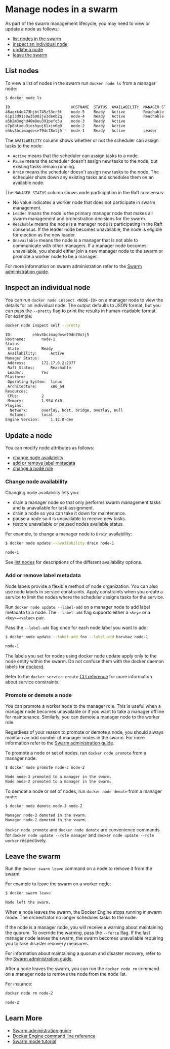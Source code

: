 <!--[metadata]>
+++
title = "Manage nodes in a swarm"
description = "Manage existing nodes in a swarm"
keywords = ["guide, swarm mode, node"]
[menu.main]
identifier="manage-nodes-guide"
parent="engine_swarm"
weight=14
+++
<![end-metadata]-->

# Manage nodes in a swarm

As part of the swarm management lifecycle, you may need to view or update a node as follows:

* [list nodes in the swarm](#list-nodes)
* [inspect an individual node](#inspect-an-individual-node)
* [update a node](#update-a-node)
* [leave the swarm](#leave-the-swarm)

## List nodes

To view a list of nodes in the swarm run `docker node ls` from a manager node:

```bash
$ docker node ls

ID                           HOSTNAME  STATUS  AVAILABILITY  MANAGER STATUS
46aqrk4e473hjbt745z53cr3t    node-5    Ready   Active        Reachable
61pi3d91s0w3b90ijw3deeb2q    node-4    Ready   Active        Reachable
a5b2m3oghd48m8eu391pefq5u    node-3    Ready   Active
e7p8btxeu3ioshyuj6lxiv6g0    node-2    Ready   Active
ehkv3bcimagdese79dn78otj5 *  node-1    Ready   Active        Leader
```

The `AVAILABILITY` column shows whether or not the scheduler can assign tasks to
the node:

* `Active` means that the scheduler can assign tasks to a node.
* `Pause` means the scheduler doesn't assign new tasks to the node, but existing
tasks remain running.
* `Drain` means the scheduler doesn't assign new tasks to the node. The
scheduler shuts down any existing tasks and schedules them on an available
node.

The `MANAGER STATUS` column shows node participation in the Raft consensus:

* No value indicates a worker node that does not participate in swarm
management.
* `Leader` means the node is the primary manager node that makes all swarm
management and orchestration decisions for the swarm.
* `Reachable` means the node is a manager node is participating in the Raft
consensus. If the leader node becomes unavailable, the node is eligible for
election as the new leader.
* `Unavailable` means the node is a manager that is not able to communicate with
other managers. If a manager node becomes unavailable, you should either join a
new manager node to the swarm or promote a worker node to be a
manager.

For more information on swarm administration refer to the [Swarm administration guide](admin_guide.md).

## Inspect an individual node

You can run `docker node inspect <NODE-ID>` on a manager node to view the
details for an individual node. The output defaults to JSON format, but you can
pass the `--pretty` flag to print the results in human-readable format. For example:

```bash
docker node inspect self --pretty

ID:			ehkv3bcimagdese79dn78otj5
Hostname:		node-1
Status:
 State:			Ready
 Availability:		Active
Manager Status:
 Address:		172.17.0.2:2377
 Raft Status:		Reachable
 Leader:		Yes
Platform:
 Operating System:	linux
 Architecture:		x86_64
Resources:
 CPUs:			2
 Memory:		1.954 GiB
Plugins:
  Network:		overlay, host, bridge, overlay, null
  Volume:		local
Engine Version:		1.12.0-dev
```

## Update a node

You can modify node attributes as follows:

* [change node availability](#change-node-availability)
* [add or remove label metadata](#add-or-remove-label-metadata)
* [change a node role](#promote-or-demote-a-node)

### Change node availability

Changing node availability lets you:

* drain a manager node so that only performs swarm management tasks and is
unavailable for task assignment.
* drain a node so you can take it down for maintenance.
* pause a node so it is unavailable to receive new tasks.
* restore unavailable or paused nodes available status.

For example, to change a manager node to `Drain` availability:

```bash
$ docker node update --availability drain node-1

node-1
```

See [list nodes](#list-nodes) for descriptions of the different availability
options.

### Add or remove label metadata

Node labels provide a flexible method of node organization. You can also use
node labels in service constraints. Apply constraints when you create a service
to limit the nodes where the scheduler assigns tasks for the service.

Run `docker node update --label-add` on a manager node to add label metadata to
a node. The `--label-add` flag supports either a `<key>` or a `<key>=<value>`
pair.

Pass the `--label-add` flag once for each node label you want to add:

```bash
$ docker node update --label-add foo --label-add bar=baz node-1

node-1
```

The labels you set for nodes using docker node update apply only to the node
entity within the swarm. Do not confuse them with the docker daemon labels for
[dockerd](../userguide/labels-custom-metadata.md#daemon-labels).

Refer to the `docker service create` [CLI reference](../reference/commandline/service_create.md)
for more information about service constraints.

### Promote or demote a node

You can promote a worker node to the manager role. This is useful when a
manager node becomes unavailable or if you want to take a manager offline for
maintenance. Similarly, you can demote a manager node to the worker role.

Regardless of your reason to promote or demote a node, you should always
maintain an odd number of manager nodes in the swarm. For more information refer
to the [Swarm administration guide](admin_guide.md).

To promote a node or set of nodes, run `docker node promote` from a manager
node:

```bash
$ docker node promote node-3 node-2

Node node-3 promoted to a manager in the swarm.
Node node-2 promoted to a manager in the swarm.
```

To demote a node or set of nodes, run `docker node demote` from a manager node:

```bash
$ docker node demote node-3 node-2

Manager node-3 demoted in the swarm.
Manager node-2 demoted in the swarm.
```

`docker node promote` and `docker node demote` are convenience commands for
`docker node update --role manager` and `docker node update --role worker`
respectively.


## Leave the swarm

Run the `docker swarm leave` command on a node to remove it from the swarm.

For example to leave the swarm on a worker node:

```bash
$ docker swarm leave

Node left the swarm.
```

When a node leaves the swarm, the Docker Engine stops running in swarm
mode. The orchestrator no longer schedules tasks to the node.

If the node is a manager node, you will receive a warning about maintaining the
quorum. To override the warning, pass the `--force` flag. If the last manager
node leaves the swarm, the swarm becomes unavailable requiring you to take
disaster recovery measures.

For information about maintaining a quorum and disaster recovery, refer to the
[Swarm administration guide](admin_guide.md).

After a node leaves the swarm, you can run the `docker node rm` command on a
manager node to remove the node from the node list.

For instance:

```bash
docker node rm node-2

node-2
```

## Learn More

* [Swarm administration guide](admin_guide.md)
* [Docker Engine command line reference](../reference/commandline/index.md)
* [Swarm mode tutorial](swarm-tutorial/index.md)
